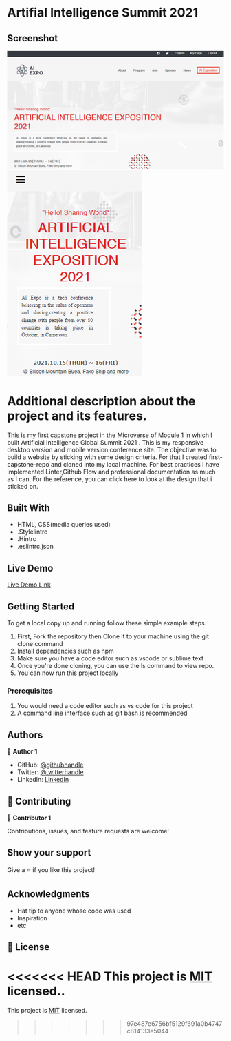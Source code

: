 # Artifial Intelligence Summit 2021

## Screenshot

![screenshot](./images/desktopscreen.png)
![screenshot](./images/mobilescreen.png)

# Additional description about the project and its features.

This is my first capstone project in the Microverse of Module 1 in which I built Artificial Intelligence Global Summit 2021 . This is my responsive desktop version and mobile version conference site. The objective was to build a website by sticking with some design criteria. For that I created first-capstone-repo and cloned into my local machine. For best practices I have implemented Linter,Github Flow and professional documentation as much as I can. For the reference, you can click here to look at the design that i sticked on.


## Built With

- HTML, CSS(media queries used)
- .Stylelintrc
- .Hintrc
- .eslintrc.json

## Live Demo

[Live Demo Link](http://darrenodi.me/)

## Getting Started

To get a local copy up and running follow these simple example steps.
1. First, Fork the repository then Clone it to your machine using the git clone command
2. Install dependencies such as npm
3. Make sure you have a code editor such as vscode or sublime text
4. Once you're done cloning, you can use the ls command to view repo.
5. You can now run this project locally


### Prerequisites

1. You would need a code editor such as vs code for this project
2. A command line interface such as git bash is recommended 

## Authors

👤 **Author 1**

- GitHub: [@githubhandle](https://github.com/darrenodi)
- Twitter: [@twitterhandle](https://twitter.com/darrenodi)
- LinkedIn: [LinkedIn](https://www.linkedin.com/in/darren-odi-404ba31b2/)

## 🤝 Contributing

👤 **Contributor 1**

Contributions, issues, and feature requests are welcome!

## Show your support

Give a ⭐️ if you like this project!

## Acknowledgments

- Hat tip to anyone whose code was used
- Inspiration
- etc

## 📝 License

<<<<<<< HEAD
This project is [MIT](./MIT.md) licensed..
=======
This project is [MIT](./MIT.md) licensed.
>>>>>>> 97e487e6756bf5129f691a0b4747c814133e5044
